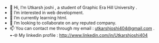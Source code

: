 - 👋 Hi, I’m Utkarsh joshi , a student of Graphic Era Hill University .
- 👀 I’m interested in web development.
- 🌱 I’m currently learning html.
- 💞️ I’m looking to collaborate on any reputed company.
- 📫 You can contact me through my email : utkarshjoshi404@gmail.com .
•-🌐 My linkedin profile : http://www.linkedin.com/in/Utkarshjoshi404

